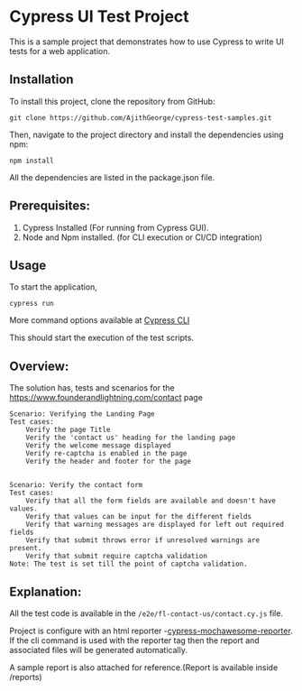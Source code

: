 # Cypress UI Test Project

This is a sample project that demonstrates how to use Cypress to write UI tests for a web application.
## Installation

To install this project, clone the repository from GitHub:

`git clone https://github.com/AjithGeorge/cypress-test-samples.git`

Then, navigate to the project directory and install the dependencies using npm:

`npm install`

All the dependencies are listed in the package.json file.

## Prerequisites:

1. Cypress Installed (For running from Cypress GUI).
2. Node and Npm installed. (for CLI execution or CI/CD integration)

## Usage

To start the application,

`cypress run`

More command options available at [Cypress CLI](https://docs.cypress.io/guides/guides/command-line)

This should start the execution of the test scripts.

## Overview:

The solution has, tests and scenarios for the https://www.founderandlightning.com/contact page

    
    Scenario: Verifying the Landing Page
    Test cases:
        Verify the page Title
        Verify the 'contact us' heading for the landing page
        Verify the welcome message displayed
        Verify re-captcha is enabled in the page
        Verify the header and footer for the page


    Scenario: Verify the contact form
    Test cases:
        Verify that all the form fields are available and doesn't have values.
        Verify that values can be input for the different fields
        Verify that warning messages are displayed for left out required fields
        Verify that submit throws error if unresolved warnings are present.
        Verify that submit require captcha validation
    Note: The test is set till the point of captcha validation.


## Explanation:
All the test code is available in the `/e2e/fl-contact-us/contact.cy.js` file. 

Project is configure with an html reporter -[cypress-mochawesome-reporter](https://www.npmjs.com/package/cypress-mochawesome-reporter).
If the cli command is used with the reporter tag then the report and associated files will be generated automatically.

A sample report is also attached for reference.(Report is available inside /reports)